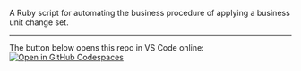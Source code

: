 A Ruby script for automating the business procedure of applying a business unit change set.

---
The button below opens this repo in VS Code online:  
[![Open in GitHub Codespaces](https://github.com/codespaces/badge.svg)](https://github.com/codespaces/new?hide_repo_select=true&ref=main&repo=764631534&skip_quickstart=true)